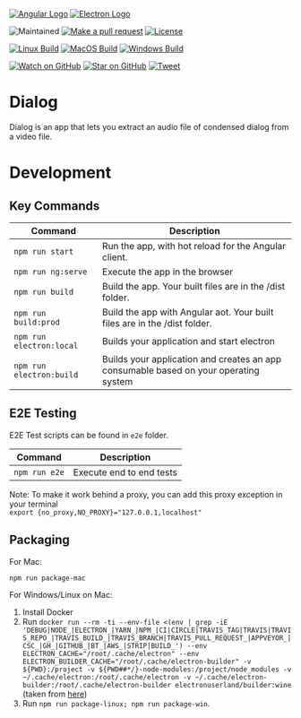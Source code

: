 [![Angular Logo](https://www.vectorlogo.zone/logos/angular/angular-icon.svg)](https://angular.io/) [![Electron Logo](https://www.vectorlogo.zone/logos/electronjs/electronjs-icon.svg)](https://electronjs.org/)

![Maintained][maintained-badge]
[![Make a pull request][prs-badge]][prs]
[![License][license-badge]](LICENSE.md)

[![Linux Build][linux-build-badge]][linux-build]
[![MacOS Build][macos-build-badge]][macos-build]
[![Windows Build][windows-build-badge]][windows-build]

[![Watch on GitHub][github-watch-badge]][github-watch]
[![Star on GitHub][github-star-badge]][github-star]
[![Tweet][twitter-badge]][twitter]

# Dialog

Dialog is an app that lets you extract an audio file of condensed dialog from a video file.

# Development

## Key Commands

| Command                  | Description                                                                          |
| ------------------------ | ------------------------------------------------------------------------------------ |
| `npm run start`          | Run the app, with hot reload for the Angular client.                                 |
| `npm run ng:serve`       | Execute the app in the browser                                                       |
| `npm run build`          | Build the app. Your built files are in the /dist folder.                             |
| `npm run build:prod`     | Build the app with Angular aot. Your built files are in the /dist folder.            |
| `npm run electron:local` | Builds your application and start electron                                           |
| `npm run electron:build` | Builds your application and creates an app consumable based on your operating system |

## E2E Testing

E2E Test scripts can be found in `e2e` folder.

| Command       | Description              |
| ------------- | ------------------------ |
| `npm run e2e` | Execute end to end tests |

Note: To make it work behind a proxy, you can add this proxy exception in your terminal  
`export {no_proxy,NO_PROXY}="127.0.0.1,localhost"`

## Packaging

For Mac:

`npm run package-mac`

For Windows/Linux on Mac:

1. Install Docker
1. Run `docker run --rm -ti --env-file <(env | grep -iE 'DEBUG|NODE_|ELECTRON_|YARN_|NPM_|CI|CIRCLE|TRAVIS_TAG|TRAVIS|TRAVIS_REPO_|TRAVIS_BUILD_|TRAVIS_BRANCH|TRAVIS_PULL_REQUEST_|APPVEYOR_|CSC_|GH_|GITHUB_|BT_|AWS_|STRIP|BUILD_') --env ELECTRON_CACHE="/root/.cache/electron" --env ELECTRON_BUILDER_CACHE="/root/.cache/electron-builder" -v ${PWD}:/project -v ${PWD##*/}-node-modules:/project/node_modules -v ~/.cache/electron:/root/.cache/electron -v ~/.cache/electron-builder:/root/.cache/electron-builder electronuserland/builder:wine` (taken from [here](https://github.com/electron-userland/electron-builder/issues/4305#issuecomment-541099759))
1. Run `npm run package-linux; npm run package-win`.

[build-badge]: https://travis-ci.org/hopskipnfall/dialog.svg?branch=master&style=style=flat-square
[license-badge]: https://img.shields.io/badge/license-Apache2-blue.svg?style=style=flat-square
[license]: https://github.com/hopskipnfall/dialog/blob/master/LICENSE.md
[prs-badge]: https://img.shields.io/badge/PRs-welcome-brightgreen.svg?style=flat-square
[prs]: http://makeapullrequest.com
[github-watch-badge]: https://img.shields.io/github/watchers/hopskipnfall/dialog.svg?style=social
[github-watch]: https://github.com/hopskipnfall/dialog/watchers
[github-star-badge]: https://img.shields.io/github/stars/hopskipnfall/dialog.svg?style=social
[github-star]: https://github.com/hopskipnfall/dialog/stargazers
[twitter]: https://twitter.com/intent/tweet?text=Check%20out%20angular-electron!%20https://github.com/hopskipnfall/dialog%20%F0%9F%91%8D
[twitter-badge]: https://img.shields.io/twitter/url/https/github.com/hopskipnfall/dialog.svg?style=social
[maintained-badge]: https://img.shields.io/badge/maintained-yes-brightgreen
[linux-build-badge]: https://github.com/hopskipnfall/twitch-poly-tts/workflows/Linux%20Build/badge.svg
[linux-build]: https://github.com/hopskipnfall/twitch-poly-tts/actions?query=workflow%3A%22Linux+Build%22
[macos-build-badge]: https://github.com/hopskipnfall/twitch-poly-tts/workflows/MacOS%20Build/badge.svg
[macos-build]: https://github.com/hopskipnfall/twitch-poly-tts/actions?query=workflow%3A%22MacOS+Build%22
[windows-build-badge]: https://github.com/hopskipnfall/twitch-poly-tts/workflows/Windows%20Build/badge.svg
[windows-build]: https://github.com/hopskipnfall/twitch-poly-tts/actions?query=workflow%3A%22Windows+Build%22
